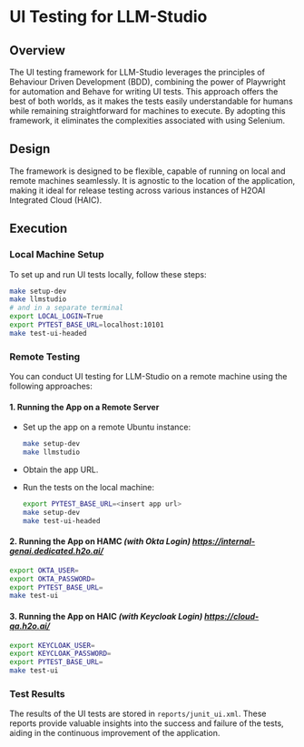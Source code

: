 # UI Testing for LLM-Studio

## Overview

The UI testing framework for LLM-Studio leverages the principles of Behaviour Driven Development (BDD), combining the power of Playwright for automation and Behave for writing UI tests. This approach offers the best of both worlds, as it makes the tests easily understandable for humans while remaining straightforward for machines to execute. By adopting this framework, it eliminates the complexities associated with using Selenium.

## Design

The framework is designed to be flexible, capable of running on local and remote machines seamlessly. It is agnostic to the location of the application, making it ideal for release testing across various instances of H2OAI Integrated Cloud (HAIC).

## Execution

### Local Machine Setup

To set up and run UI tests locally, follow these steps:

```bash
make setup-dev
make llmstudio
# and in a separate terminal
export LOCAL_LOGIN=True
export PYTEST_BASE_URL=localhost:10101
make test-ui-headed
```

### Remote Testing

You can conduct UI testing for LLM-Studio on a remote machine using the following approaches:

#### 1. **Running the App on a Remote Server**

- Set up the app on a remote Ubuntu instance:

    ```bash
    make setup-dev
    make llmstudio
    ```

- Obtain the app URL.
- Run the tests on the local machine:

    ```bash
    export PYTEST_BASE_URL=<insert app url>
    make setup-dev
    make test-ui-headed
    ```

#### 2. **Running the App on HAMC** _(with Okta Login) <https://internal-genai.dedicated.h2o.ai/>_

  ```bash
  export OKTA_USER=
  export OKTA_PASSWORD=
  export PYTEST_BASE_URL=
  make test-ui
  ```

#### 3. **Running the App on HAIC** _(with Keycloak Login) <https://cloud-qa.h2o.ai/>_

  ```bash
  export KEYCLOAK_USER=
  export KEYCLOAK_PASSWORD=
  export PYTEST_BASE_URL=
  make test-ui
  ```

### Test Results

The results of the UI tests are stored in `reports/junit_ui.xml`. These reports provide valuable insights into the success and failure of the tests, aiding in the continuous improvement of the application.
